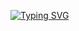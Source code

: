 [![Typing SVG](https://readme-typing-svg.demolab.com/?lines=i+farted;lol)](https://git.io/typing-svg)
